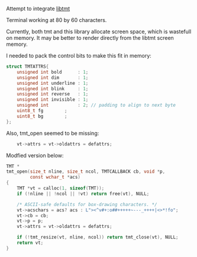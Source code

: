 

Attempt to integrate [libtmt](https://github.com/deadpixi/libtmt)

Terminal working at 80 by 60 characters.

Currently, both tmt and this library allocate screen space, which is wastefull on memory.
It may be better to render directly from the libtmt screen memory.

I needed to pack the control bits to make this fit in memory:
```c
struct TMTATTRS{
    unsigned int bold      : 1;
    unsigned int dim       : 1;
    unsigned int underline : 1;
    unsigned int blink     : 1;
    unsigned int reverse   : 1;
    unsigned int invisible : 1;
    unsigned int           : 2; // padding to align to next byte
    uint8_t fg        ;
    uint8_t bg        ;
};
```

Also, tmt_open seemed to be missing:
```c
    vt->attrs = vt->oldattrs = defattrs;
```
Modfied version below:
```c
TMT *
tmt_open(size_t nline, size_t ncol, TMTCALLBACK cb, void *p,
         const wchar_t *acs)
{
    TMT *vt = calloc(1, sizeof(TMT));
    if (!nline || !ncol || !vt) return free(vt), NULL;

    /* ASCII-safe defaults for box-drawing characters. */
    vt->acschars = acs? acs : L"><^v#+:o##+++++~---_++++|<>*!fo";
    vt->cb = cb;
    vt->p = p;
    vt->attrs = vt->oldattrs = defattrs;

    if (!tmt_resize(vt, nline, ncol)) return tmt_close(vt), NULL;
    return vt;
}
```
